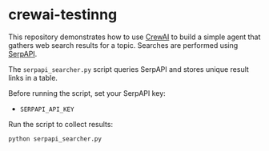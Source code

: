 # crewai-testinng

This repository demonstrates how to use [CrewAI](https://github.com/crewAIInc/crewAI) to build a simple agent that gathers web search results for a topic. Searches are performed using [SerpAPI](https://serpapi.com/).

The `serpapi_searcher.py` script queries SerpAPI and stores unique result links in a table.

Before running the script, set your SerpAPI key:

- `SERPAPI_API_KEY`

Run the script to collect results:

```bash
python serpapi_searcher.py
```

